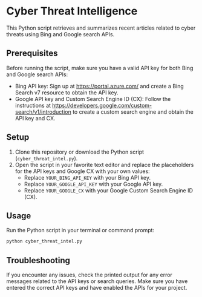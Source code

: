 # Cyber Threat Intelligence

This Python script retrieves and summarizes recent articles related to cyber threats using Bing and Google search APIs.

## Prerequisites

Before running the script, make sure you have a valid API key for both Bing and Google search APIs:

- Bing API key: Sign up at https://portal.azure.com/ and create a Bing Search v7 resource to obtain the API key.
- Google API key and Custom Search Engine ID (CX): Follow the instructions at https://developers.google.com/custom-search/v1/introduction to create a custom search engine and obtain the API key and CX.

## Setup

1. Clone this repository or download the Python script (`cyber_threat_intel.py`).
2. Open the script in your favorite text editor and replace the placeholders for the API keys and Google CX with your own values:
   - Replace `YOUR_BING_API_KEY` with your Bing API key.
   - Replace `YOUR_GOOGLE_API_KEY` with your Google API key.
   - Replace `YOUR_GOOGLE_CX` with your Google Custom Search Engine ID (CX).

## Usage

Run the Python script in your terminal or command prompt:

```bash
python cyber_threat_intel.py
```
## Troubleshooting

If you encounter any issues, check the printed output for any error messages related to the API keys or search queries. Make sure you have entered the correct API keys and have enabled the APIs for your project.
